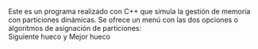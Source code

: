 Este es un programa realizado con C++ que simula la gestión de memoria con particiones dinámicas. Se
ofrece un menú con las dos opciones o algoritmos de asignación de particiones:  
Siguiente hueco y Mejor hueco
